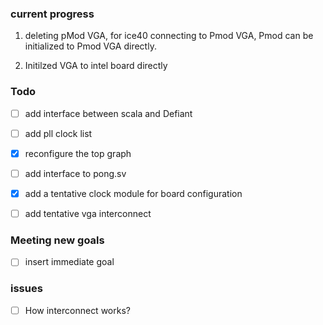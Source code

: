 

### current progress

1. deleting pMod VGA, for ice40 connecting to Pmod VGA, Pmod can be initialized to Pmod VGA directly.

2. Initilzed VGA to intel board directly



### Todo

- [ ] add interface between scala and Defiant
- [ ] add pll clock list
- [x] reconfigure the top graph
- [ ] add interface to pong.sv
- [x] add a tentative clock module for board configuration
- [ ] add tentative vga interconnect 


### Meeting new goals

- [ ] insert immediate goal


### issues

- [ ] How interconnect works?